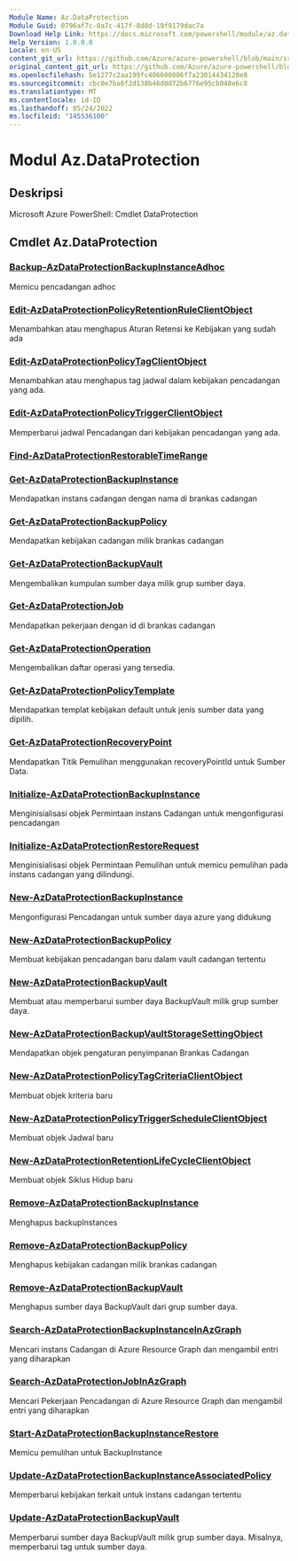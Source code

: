 ```yaml
---
Module Name: Az.DataProtection
Module Guid: 0796af7c-0a7c-417f-8d0d-19f9179dac7a
Download Help Link: https://docs.microsoft.com/powershell/module/az.dataprotection
Help Version: 1.0.0.0
Locale: en-US
content_git_url: https://github.com/Azure/azure-powershell/blob/main/src/DataProtection/help/Az.DataProtection.md
original_content_git_url: https://github.com/Azure/azure-powershell/blob/main/src/DataProtection/help/Az.DataProtection.md
ms.openlocfilehash: 5e1277c2aa199fc406608006f7a23014434120e8
ms.sourcegitcommit: cbc0e7ba6f2d138b46d0d72b6776e95cb040e6c8
ms.translationtype: MT
ms.contentlocale: id-ID
ms.lasthandoff: 05/24/2022
ms.locfileid: "145536100"
---
```

# Modul Az.DataProtection
## Deskripsi
Microsoft Azure PowerShell: Cmdlet DataProtection

## Cmdlet Az.DataProtection
### [Backup-AzDataProtectionBackupInstanceAdhoc](Backup-AzDataProtectionBackupInstanceAdhoc.md)
Memicu pencadangan adhoc

### [Edit-AzDataProtectionPolicyRetentionRuleClientObject](Edit-AzDataProtectionPolicyRetentionRuleClientObject.md)
Menambahkan atau menghapus Aturan Retensi ke Kebijakan yang sudah ada

### [Edit-AzDataProtectionPolicyTagClientObject](Edit-AzDataProtectionPolicyTagClientObject.md)
Menambahkan atau menghapus tag jadwal dalam kebijakan pencadangan yang ada.

### [Edit-AzDataProtectionPolicyTriggerClientObject](Edit-AzDataProtectionPolicyTriggerClientObject.md)
Memperbarui jadwal Pencadangan dari kebijakan pencadangan yang ada.

### [Find-AzDataProtectionRestorableTimeRange](Find-AzDataProtectionRestorableTimeRange.md)


### [Get-AzDataProtectionBackupInstance](Get-AzDataProtectionBackupInstance.md)
Mendapatkan instans cadangan dengan nama di brankas cadangan

### [Get-AzDataProtectionBackupPolicy](Get-AzDataProtectionBackupPolicy.md)
Mendapatkan kebijakan cadangan milik brankas cadangan

### [Get-AzDataProtectionBackupVault](Get-AzDataProtectionBackupVault.md)
Mengembalikan kumpulan sumber daya milik grup sumber daya.

### [Get-AzDataProtectionJob](Get-AzDataProtectionJob.md)
Mendapatkan pekerjaan dengan id di brankas cadangan

### [Get-AzDataProtectionOperation](Get-AzDataProtectionOperation.md)
Mengembalikan daftar operasi yang tersedia.

### [Get-AzDataProtectionPolicyTemplate](Get-AzDataProtectionPolicyTemplate.md)
Mendapatkan templat kebijakan default untuk jenis sumber data yang dipilih.

### [Get-AzDataProtectionRecoveryPoint](Get-AzDataProtectionRecoveryPoint.md)
Mendapatkan Titik Pemulihan menggunakan recoveryPointId untuk Sumber Data.

### [Initialize-AzDataProtectionBackupInstance](Initialize-AzDataProtectionBackupInstance.md)
Menginisialisasi objek Permintaan instans Cadangan untuk mengonfigurasi pencadangan

### [Initialize-AzDataProtectionRestoreRequest](Initialize-AzDataProtectionRestoreRequest.md)
Menginisialisasi objek Permintaan Pemulihan untuk memicu pemulihan pada instans cadangan yang dilindungi.

### [New-AzDataProtectionBackupInstance](New-AzDataProtectionBackupInstance.md)
Mengonfigurasi Pencadangan untuk sumber daya azure yang didukung

### [New-AzDataProtectionBackupPolicy](New-AzDataProtectionBackupPolicy.md)
Membuat kebijakan pencadangan baru dalam vault cadangan tertentu

### [New-AzDataProtectionBackupVault](New-AzDataProtectionBackupVault.md)
Membuat atau memperbarui sumber daya BackupVault milik grup sumber daya.

### [New-AzDataProtectionBackupVaultStorageSettingObject](New-AzDataProtectionBackupVaultStorageSettingObject.md)
Mendapatkan objek pengaturan penyimpanan Brankas Cadangan

### [New-AzDataProtectionPolicyTagCriteriaClientObject](New-AzDataProtectionPolicyTagCriteriaClientObject.md)
Membuat objek kriteria baru

### [New-AzDataProtectionPolicyTriggerScheduleClientObject](New-AzDataProtectionPolicyTriggerScheduleClientObject.md)
Membuat objek Jadwal baru

### [New-AzDataProtectionRetentionLifeCycleClientObject](New-AzDataProtectionRetentionLifeCycleClientObject.md)
Membuat objek Siklus Hidup baru

### [Remove-AzDataProtectionBackupInstance](Remove-AzDataProtectionBackupInstance.md)
Menghapus backupInstances

### [Remove-AzDataProtectionBackupPolicy](Remove-AzDataProtectionBackupPolicy.md)
Menghapus kebijakan cadangan milik brankas cadangan

### [Remove-AzDataProtectionBackupVault](Remove-AzDataProtectionBackupVault.md)
Menghapus sumber daya BackupVault dari grup sumber daya.

### [Search-AzDataProtectionBackupInstanceInAzGraph](Search-AzDataProtectionBackupInstanceInAzGraph.md)
Mencari instans Cadangan di Azure Resource Graph dan mengambil entri yang diharapkan

### [Search-AzDataProtectionJobInAzGraph](Search-AzDataProtectionJobInAzGraph.md)
Mencari Pekerjaan Pencadangan di Azure Resource Graph dan mengambil entri yang diharapkan

### [Start-AzDataProtectionBackupInstanceRestore](Start-AzDataProtectionBackupInstanceRestore.md)
Memicu pemulihan untuk BackupInstance

### [Update-AzDataProtectionBackupInstanceAssociatedPolicy](Update-AzDataProtectionBackupInstanceAssociatedPolicy.md)
Memperbarui kebijakan terkait untuk instans cadangan tertentu

### [Update-AzDataProtectionBackupVault](Update-AzDataProtectionBackupVault.md)
Memperbarui sumber daya BackupVault milik grup sumber daya.
Misalnya, memperbarui tag untuk sumber daya.

